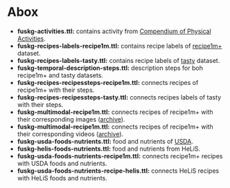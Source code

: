 # Abox

- **fuskg-activities.ttl:** contains activity from [Compendium of Physical Activities](https://pacompendium.com/).
- **fuskg-recipes-labels-recipe1m.ttl:** contains recipe labels of [recipe1m+](https://im2recipe.csail.mit.edu/) dataset.
- **fuskg-recipes-labels-tasty.ttl:** contains recipe labels of [tasty](https://cvml.comp.nus.edu.sg/tasty/) dataset.
- **fuskg-temporal-description-steps.ttl:** description steps for boh recipe1m+ and tasty datasets.
- **fuskg-recipes-recipessteps-recipe1m.ttl:** connects recipes of recipe1m+ with their steps.
- **fuskg-recipes-recipessteps-tasty.ttl:** connects recipes labels of tasty with their steps.
- **fuskg-multimodal-recipe1m.ttl:** connects recipes of recipe1m+ with their corresponding images ([archive](https://fbk.sharepoint.com/:f:/s/IDA/EvsBg8UfMy5Cqh6lbrBAVn4BCWfBJq7Jks_6sRDD_kArAQ?e=oamRuY)).
- **fuskg-multimodal-recipe1m.ttl:** connects recipes of recipe1m+ with their corresponding videos ([archive](https://fbk.sharepoint.com/:f:/s/IDA/EoA_tdSP9MpCo_ebxoOY7bwBztKr9asvB_pqNIjJ48p32w?e=f1qg6M)).
- **fuskg-usda-foods-nutrients.ttl:** food and nutrients of [USDA](https://fdc.nal.usda.gov/).
- **fuskg-helis-foods-nutrients.ttl:** food and nutrients from HeLiS.
- **fuskg-usda-foods-nutrients-recipe1m.ttl:** connects recipe1m+ recipes with USDA foods and nutrients.
- **fuskg-usda-foods-nutrients-recipe-helis.ttl:** connects HeLiS recipes with HeLiS foods and nutrients.
